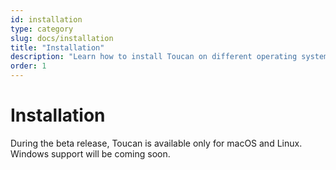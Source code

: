 ```yaml
---
id: installation
type: category
slug: docs/installation
title: "Installation"
description: "Learn how to install Toucan on different operating systems with this detailed guide. Follow step-by-step instructions for a smooth setup process."
order: 1
---
```


# Installation

During the beta release, Toucan is available only for macOS and Linux. Windows support will be coming soon.
